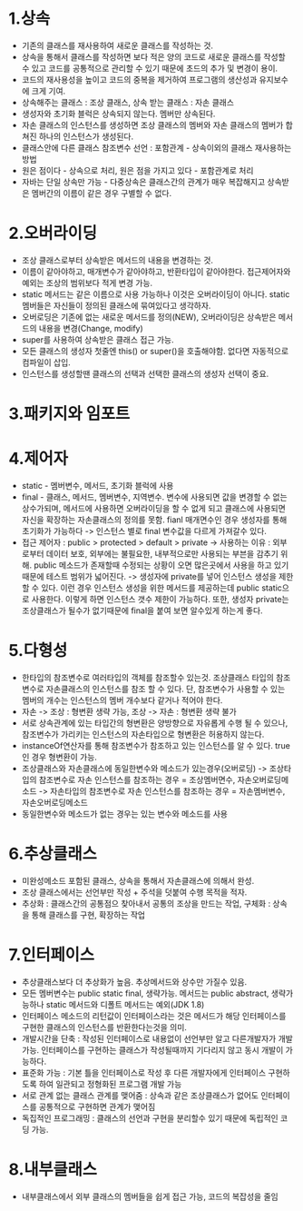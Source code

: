 # 1.상속
 - 기존의 클래스를 재사용하여 새로운 클래스를 작성하는 것.
 - 상속을 통해서 클래스를 작성하면 보다 적은 양의 코드로 새로운 클래스를 작성할 수 있고 코드를 공통적으로 관리할 수 있기 때문에 초드의 추가 및 변경이 용이.
 - 코드의 재사용성을 높이고 코드의 중복을 제거하여 프로그램의 생산성과 유지보수에 크게 기여.
 - 상속해주는 클래스 : 조상 클래스, 상속 받는 클래스 : 자손 클래스
 - 생성자와 초기화 블럭은 상속되지 않는다. 멤버만 상속된다.
 - 자손 클래스의 인스턴스를 생성하면 조상 클래스의 멤버와 자손 클래스의 멤버가 합쳐진 하나의 인스턴스가 생성된다.
 - 클래스안에 다른 클래스 참조변수 선언 : 포함관계 - 상속이외의 클래스 재사용하는 방법
 - 원은 점이다 - 상속으로 처리, 원은 점을 가지고 있다 - 포함관계로 처리
 - 자바는 단일 상속만 가능 - 다중상속은 클래스간의 관계가 매우 복잡해지고 상속받은 멤버간의 이름이 같은 경우 구별할 수 없다.
 
# 2.오버라이딩
 - 조상 클래스로부터 상속받은 메서드의 내용을 변경하는 것.
 - 이름이 같아야하고, 매개변수가 같아야하고, 반환타입이 같아야한다. 접근제어자와 예외는 조상의 범위보다 적게 변경 가능.
 - static 메서드는 같은 이름으로 사용 가능하나 이것은 오버라이딩이 아니다. static멤버들은 자신들이 정의된 클래스에 묶여있다고 생각하자.
 - 오버로딩은 기존에 없는 새로운 메서드를 정의(NEW), 오버라이딩은 상속받은 메서드의 내용을 변경(Change, modify)
 - super를 사용하여 상속받은 클래스 접근 가능.
 - 모든 클래스의 생성자 첫줄엔 this() or super()을 호출해야함. 없다면 자동적으로 컴파일이 삽입.
 - 인스턴스를 생성할땐 클래스의 선택과 선택한 클래스의 생성자 선택이 중요.
 
# 3.패키지와 임포트

# 4.제어자
 - static - 멤버변수, 메서드, 초기화 블럭에 사용
 - final - 클래스, 메서드, 멤버변수, 지역변수. 변수에 사용되면 값을 변경할 수 없는 상수가되며, 메서드에 사용하면 오버라이딩을 할 수 없게 되고 클래스에  사용되면 자신을 확장하는 자손클래스의 정의를 못함. fianl 매개면수인 경우 생성자를 통해 초기화가 가능하다 -> 인스턴스 별로 final 변수값을 다르게 가져갈수 있다.
 - 접근 제어자 : public > protected > default > private
  -> 사용하는 이유 : 외부로부터 데이터 보호, 외부에는 불필요한, 내부적으로만 사용되는 부븐을 감추기 위해. public 메소드가 존재할때 수정되는 상황이 오면 많은곳에서 사용을 하고 있기때문에 테스트 범위가 넓어진다.
  -> 생성자에 private를 넣어 인스턴스 생성을 제한할 수 있다. 이런 경우 인스턴스 생성을 위한 메서드를 제공하는데 public static으로 사용한다. 이렇게 하면 인스턴스 갯수 제한이 가능하다. 또한, 생성자 private는 조상클래스가 될수가 없기때문에 final을 붙여 보면 알수있게 하는게 좋다.
  
# 5.다형성
 - 한타입의 참조변수로 여러타입의 객체를 참조할수 있는것. 조상클래스 타입의 참조변수로 자손클래스의 인스턴스를 참조 할 수 있다. 단, 참조변수가 사용할 수 있는 멤버의 개수는 인스턴스의 멤버 개수보다 같거나 적어야 한다.
 - 자손 -> 조상 : 형변환 생략 가능, 조상 -> 자손 : 형변환 생략 불가
 - 서로 상속관계에 있는 타입간의 형변환은 양방향으로 자유롭게 수행 될 수 있으나, 참조변수가 가리키는 인스턴스의 자손타입으로 형변환은 허용하지 않는다. 
 - instanceOf연산자를 통해 참조변수가 참조하고 있는 인스턴스를 알 수 있다. true 인 경우 형변환이 가능.
 - 조상클래스와 자손클래스에 동일한변수와 메소드가 있는경우(오버로딩) -> 조상타입의 참조변수로 자손 인스턴스를 참조하는 경우 = 조상멤버면수, 자손오버로딩메소드
 												   -> 자손타입의 참조변수로 자손 인스턴스를 참조하는 경우 = 자손멤버변수, 자손오버로딩메소드
 - 동일한변수와 메소드가 없는 경우는 있는 변수와 메소드를 사용
 
# 6.추상클래스
 - 미완성메소드 포함된 클래스, 상속을 통해서 자손클래스에 의해서 완성.
 - 조상 클래스에서는 선언부만 작성 + 주석을 덧붙여 수행 목적을 적자.
 - 추상화 : 클래스간의 공통점으 찾아내서 공통의 조상을 만드는 작업, 구체화 : 상속을 통해 클래스를 구현, 확장하는 작업
 
# 7.인터페이스
 - 추상클래스보다 더 추상화가 높음. 추상메서드와 상수만 가질수 있음.
 - 모든 멤버변수는 public static final, 생략가능. 메서드는 public abstract, 생략가능하나  static 메서드와 디폴트 메서드는 예외(JDK 1.8)
 - 인터페이스 메소드의 리턴값이 인터페이스라는 것은 메서드가 해당 인터페이스를 구현한 클래스의 인스턴스를 반환한다는것을 의미.
 - 개발시간을 단축 : 작성된 인터페이스로 내용없이 선언부만 알고 다른개발자가 개발 가능. 인터페이스를 구현하는 클래스가 작성될때까지 기다리지 않고 동시 개발이 가능하다.
 - 표준화 가능 : 기본 틀을 인터페이스로 작성 후 다른 개발자에게 인터페이스 구현하도록 하여 일관되고 정형화된 프로그램 개발 가능
 - 서로 관계 없는 클래스 관계를 맺어줌 : 상속과 같은 조상클래스가 없어도 인터페이스를 공통적으로 구현하면 관계가 맺어짐
 - 독집적인 프로그래밍 : 클래스의 선언과 구현을 분리할수 있기 때문에 독립적인 코딩 가능.
 
# 8.내부클래스
 - 내부클래스에서 외부 클래스의 멤버들을 쉽게 접근 가능, 코드의 복잡성을 줄임